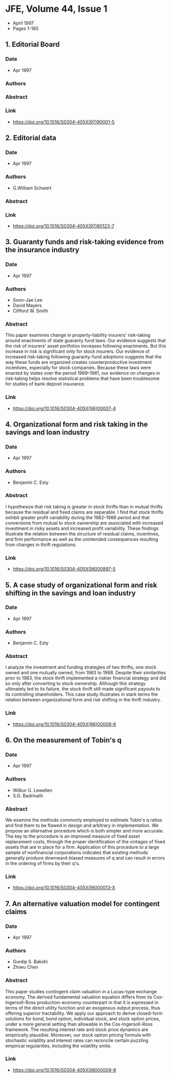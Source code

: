 # JFE, Volume 44, Issue 1
- April 1997
- Pages 1-165

## 1. Editorial Board
### Date
- Apr 1997
### Authors
### Abstract

### Link
- https://doi.org/10.1016/S0304-405X(97)90001-5

## 2. Editorial data
### Date
- Apr 1997
### Authors
- G.William Schwert
### Abstract

### Link
- https://doi.org/10.1016/S0304-405X(97)80123-7

## 3. Guaranty funds and risk-taking evidence from the insurance industry
### Date
- Apr 1997
### Authors
- Soon-Jae Lee
- David Mayers
- Clifford W. Smith
### Abstract
This paper examines change in property-liability insurers' risk-taking around enactments of state guaranty fund laws. Our evidence suggests that the risk of insurers' asset portfolios increases following enactments. But this increase in risk is significant only for stock insurers. Our evidence of increased risk-taking following guaranty-fund adoptions suggests that the way these funds are organized creates counterproductive investment incentives, especially for stock companies. Because these laws were enacted by states over the period 1969–1981, our evidence on changes in risk-taking helps resolve statistical problems that have been troublesome for studies of bank deposit insurance.
### Link
- https://doi.org/10.1016/S0304-405X(96)00007-4

## 4. Organizational form and risk taking in the savings and loan industry
### Date
- Apr 1997
### Authors
- Benjamin C. Esty
### Abstract
I hypothesize that risk taking is greater in stock thrifts than in mutual thrifts because the residual and fixed claims are separable. I find that stock thrifts exhibit greater profit variability during the 1982–1988 period and that conversions from mutual to stock ownership are associated with increased investment in risky assets and increased profit variability. These findings illustrate the relation between the structure of residual claims, incentives, and firm performance as well as the unintended consequences resulting from changes in thrift regulations.
### Link
- https://doi.org/10.1016/S0304-405X(96)00897-5

## 5. A case study of organizational form and risk shifting in the savings and loan industry
### Date
- Apr 1997
### Authors
- Benjamin C. Esty
### Abstract
I analyze the investment and funding strategies of two thrifts, one stock owned and one mutually owned, from 1983 to 1988. Despite their similarities prior to 1983, the stock thrift implemented a riskier financial strategy and did so only after converting to stock ownership. Although this strategy ultimately led to its failure, the stock thrift still made significant payouts to its controlling shareholders. This case study illustrates in stark terms the relation between organizational form and risk shifting in the thrift industry.
### Link
- https://doi.org/10.1016/S0304-405X(96)00008-6

## 6. On the measurement of Tobin's q
### Date
- Apr 1997
### Authors
- Wilbur G. Lewellen
- S.G. Badrinath
### Abstract
We examine the methods commonly employed to estimate Tobin's q ratios and find them to be flawed in design and arbitrary in implementation. We propose an alternative procedure which is both simpler and more accurate. The key to the procedure is an improved measure of fixed asset replacement costs, through the proper identification of the vintages of fixed assets that are in place for a firm. Application of this procedure to a large sample of nonfinancial corporations indicates that existing methods generally produce downward-biased measures of q and can result in errors in the ordering of firms by their q's.
### Link
- https://doi.org/10.1016/S0304-405X(96)00013-X

## 7. An alternative valuation model for contingent claims
### Date
- Apr 1997
### Authors
- Gurdip S. Bakshi
- Zhiwu Chen
### Abstract
This paper studies contingent claim valuation in a Lucas-type exchange economy. The derived fundamental valuation equation differs from its Cox-Ingersoll-Ross production-economy counterpart in that it is expressed in terms of the direct utility function and an exogenous output process, thus offering superior tractability. We apply our approach to derive closed-form solutions for bond, bond option, individual stock, and stock option prices, under a more general setting than allowable in the Cox-Ingersoll-Ross framework. The resulting interest rate and stock price dynamics are empirically plausible. Moreover, our stock option pricing formula with stochastic volatility and interest rates can reconcile certain puzzling empirical regularities, including the volatility smile.
### Link
- https://doi.org/10.1016/S0304-405X(96)00009-8


